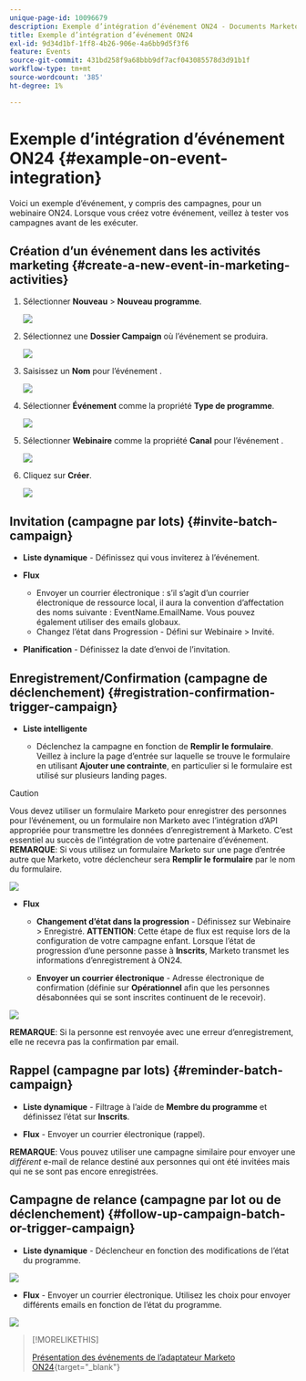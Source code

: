 ```yaml
---
unique-page-id: 10096679
description: Exemple d’intégration d’événement ON24 - Documents Marketo - Documentation du produit
title: Exemple d’intégration d’événement ON24
exl-id: 9d34d1bf-1ff8-4b26-906e-4a6bb9d5f3f6
feature: Events
source-git-commit: 431bd258f9a68bbb9df7acf043085578d3d91b1f
workflow-type: tm+mt
source-wordcount: '385'
ht-degree: 1%

---
```


# Exemple d’intégration d’événement ON24 {#example-on-event-integration}

Voici un exemple d’événement, y compris des campagnes, pour un webinaire ON24. Lorsque vous créez votre événement, veillez à tester vos campagnes avant de les exécuter.

## Création d’un événement dans les activités marketing {#create-a-new-event-in-marketing-activities}

1. Sélectionner **Nouveau** > **Nouveau programme**.

   ![](assets/image2015-12-22-15-3a35-3a15.png)

1. Sélectionnez une **Dossier Campaign** où l’événement se produira.

   ![](assets/image2015-12-22-15-3a39-3a51.png)

1. Saisissez un **Nom** pour l’événement .

   ![](assets/image2015-12-22-15-3a43-3a4.png)

1. Sélectionner **Événement** comme la propriété **Type de programme**.

   ![](assets/image2015-12-22-15-3a44-3a41.png)

1. Sélectionner **Webinaire** comme la propriété **Canal** pour l’événement .

   ![](assets/image2015-12-22-15-3a46-3a34.png)

1. Cliquez sur **Créer**.

   ![](assets/image2015-12-22-15-3a48-3a20.png)

## Invitation (campagne par lots)  {#invite-batch-campaign}

* **Liste dynamique** - Définissez qui vous inviterez à l’événement.
* **Flux**

   * Envoyer un courrier électronique : s’il s’agit d’un courrier électronique de ressource local, il aura la convention d’affectation des noms suivante : EventName.EmailName. Vous pouvez également utiliser des emails globaux.
   * Changez l’état dans Progression - Défini sur Webinaire > Invité.

* **Planification** - Définissez la date d’envoi de l’invitation.

## Enregistrement/Confirmation (campagne de déclenchement) {#registration-confirmation-trigger-campaign}

* **Liste intelligente**

   * Déclenchez la campagne en fonction de **Remplir le formulaire**. Veillez à inclure la page d’entrée sur laquelle se trouve le formulaire en utilisant **Ajouter une contrainte**, en particulier si le formulaire est utilisé sur plusieurs landing pages.

>[!CAUTION]
>
>Vous devez utiliser un formulaire Marketo pour enregistrer des personnes pour l’événement, ou un formulaire non Marketo avec l’intégration d’API appropriée pour transmettre les données d’enregistrement à Marketo. C’est essentiel au succès de l’intégration de votre partenaire d’événement. **REMARQUE**: Si vous utilisez un formulaire Marketo sur une page d’entrée autre que Marketo, votre déclencheur sera **Remplir le formulaire** par le nom du formulaire.

![](assets/image2015-12-22-15-3a50-3a22.png)

* **Flux**

   * **Changement d’état dans la progression** - Définissez sur Webinaire > Enregistré. **ATTENTION**: Cette étape de flux est requise lors de la configuration de votre campagne enfant. Lorsque l’état de progression d’une personne passe à **Inscrits**, Marketo transmet les informations d’enregistrement à ON24.

   * **Envoyer un courrier électronique** - Adresse électronique de confirmation (définie sur **Opérationnel** afin que les personnes désabonnées qui se sont inscrites continuent de le recevoir).

![](assets/image2015-12-22-15-3a52-3a9.png)

**REMARQUE**: Si la personne est renvoyée avec une erreur d’enregistrement, elle ne recevra pas la confirmation par email.

## Rappel (campagne par lots) {#reminder-batch-campaign}

* **Liste dynamique** - Filtrage à l’aide de **Membre du programme** et définissez l’état sur **Inscrits**.

* **Flux** - Envoyer un courrier électronique (rappel).

**REMARQUE**: Vous pouvez utiliser une campagne similaire pour envoyer une *différent* e-mail de relance destiné aux personnes qui ont été invitées mais qui ne se sont pas encore enregistrées.

## Campagne de relance (campagne par lot ou de déclenchement) {#follow-up-campaign-batch-or-trigger-campaign}

* **Liste dynamique** - Déclencheur en fonction des modifications de l’état du programme.

![](assets/image2015-12-22-15-3a57-3a25.png)

* **Flux** - Envoyer un courrier électronique. Utilisez les choix pour envoyer différents emails en fonction de l’état du programme.

![](assets/ten.png)

>[!MORELIKETHIS]
>
>[Présentation des événements de l’adaptateur Marketo ON24](/help/marketo/product-docs/demand-generation/events/create-an-event/create-an-event-with-the-marketo-on24-adapter/understanding-marketo-on24-adapter-events.md){target="_blank"}
